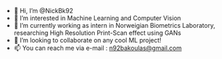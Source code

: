 - 👋 Hi, I’m @NickBk92
- 👀 I’m interested in Machine Learning and Computer Vision
- 🌱 I’m currently working as intern in Norweigian Biometrics Laboratory, researching High Resolution Print-Scan effect using GANs 
- 💞️ I’m looking to collaborate on any cool ML project!
- 📫 You can reach me via e-mail : n92bakoulas@gmail.com

<!---
NickBk92/NickBk92 is a ✨ special ✨ repository because its `README.md` (this file) appears on your GitHub profile.
You can click the Preview link to take a look at your changes.
--->
